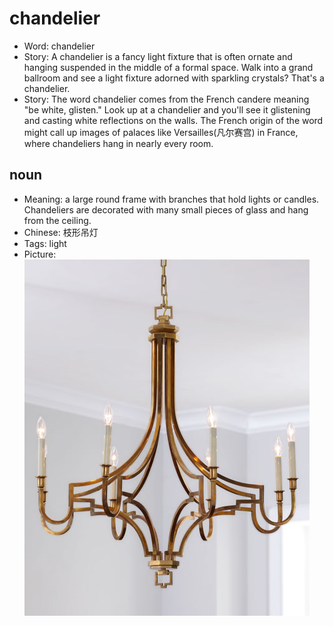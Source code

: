 # chandelier

- Word: chandelier
- Story: A chandelier is a fancy light fixture that is often ornate and hanging suspended in the middle of a formal space. Walk into a grand ballroom and see a light fixture adorned with sparkling crystals? That's a chandelier.
- Story: The word chandelier comes from the French candere meaning "be white, glisten." Look up at a chandelier and you'll see it glistening and casting white reflections on the walls. The French origin of the word might call up images of palaces like Versailles(凡尔赛宫) in France, where chandeliers hang in nearly every room.

## noun

- Meaning: a large round frame with branches that hold lights or candles. Chandeliers are decorated with many small pieces of glass and hang from the ceiling.
- Chinese: 枝形吊灯
- Tags: light
- Picture: ![](images/chandelier.jpg)

